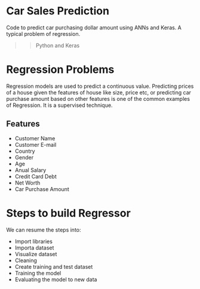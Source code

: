 # Car Sales Prediction
 Code to predict car purchasing dollar amount using ANNs and Keras. A typical problem of regression.
 
 >> Python and Keras
 
 # Regression Problems
Regression models are used to predict a continuous value. Predicting prices of a house given the features of house like size, price etc, or predicting car purchase amount based on other features is one of the common examples of Regression. It is a supervised technique.

## Features
* Customer Name
* Customer E-mail
* Country
* Gender
* Age
* Anual Salary
* Credit Card Debt
* Net Worth
* Car Purchase Amount

# Steps to build Regressor
We can resume the steps into:
- Import libraries
- Importa dataset
- Visualize dataset
- Cleaning
- Create training and test dataset
- Training the model
- Evaluating the model to new data
